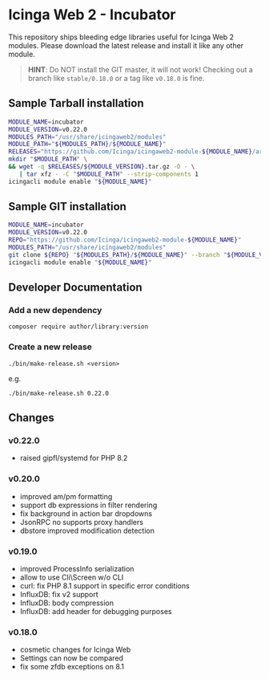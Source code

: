 Icinga Web 2 - Incubator
========================

This repository ships bleeding edge libraries useful for Icinga Web 2 modules.
Please download the latest release and install it like any other module.

> **HINT**: Do NOT install the GIT master, it will not work! Checking out a
> branch like `stable/0.18.0` or a tag like `v0.18.0` is fine.

Sample Tarball installation
---------------------------

```sh
MODULE_NAME=incubator
MODULE_VERSION=v0.22.0
MODULES_PATH="/usr/share/icingaweb2/modules"
MODULE_PATH="${MODULES_PATH}/${MODULE_NAME}"
RELEASES="https://github.com/Icinga/icingaweb2-module-${MODULE_NAME}/archive"
mkdir "$MODULE_PATH" \
&& wget -q $RELEASES/${MODULE_VERSION}.tar.gz -O - \
   | tar xfz - -C "$MODULE_PATH" --strip-components 1
icingacli module enable "${MODULE_NAME}"
```

Sample GIT installation
-----------------------

```sh
MODULE_NAME=incubator
MODULE_VERSION=v0.22.0
REPO="https://github.com/Icinga/icingaweb2-module-${MODULE_NAME}"
MODULES_PATH="/usr/share/icingaweb2/modules"
git clone ${REPO} "${MODULES_PATH}/${MODULE_NAME}" --branch "${MODULE_VERSION}"
icingacli module enable "${MODULE_NAME}"
```

Developer Documentation
-----------------------

### Add a new dependency

    composer require author/library:version

### Create a new release

    ./bin/make-release.sh <version>

e.g.

    ./bin/make-release.sh 0.22.0

Changes
-------

### v0.22.0

* raised gipfl/systemd for PHP 8.2

### v0.20.0

* improved am/pm formatting
* support db expressions in filter rendering
* fix background in action bar dropdowns
* JsonRPC no supports proxy handlers
* dbstore improved modification detection

### v0.19.0

* improved ProcessInfo serialization
* allow to use Cli\Screen w/o CLI
* curl: fix PHP 8.1 support in specific error conditions
* InfluxDB: fix v2 support
* InfluxDB: body compression
* InfluxDB: add header for debugging purposes

### v0.18.0

* cosmetic changes for Icinga Web
* Settings can now be compared
* fix some zfdb exceptions on 8.1
